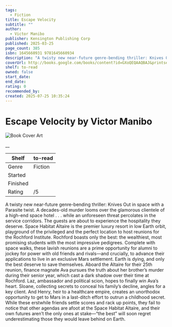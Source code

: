```yaml
---
tags:
  - Fiction
title: Escape Velocity
subtitle: ""
author:
  - Victor Manibo
publisher: Kensington Publishing Corp
published: 2025-03-25
page_count: 385
isbn: 1645660931 9781645660934
description: "A twisty new near-future genre-bending thriller: Knives Out in space with a Parasite twist. A decades-old murder looms over the glamorous clientele of a high-end space hotel . . . while an unforeseen threat percolates in the service corridors. The guests are about to experience the hospitality they deserve. Space Habitat Altaire is the premier luxury resort in low Earth orbit, playground of the privileged and the perfect location to host reunions for the Rochford Institute. Rochford boasts only the best: the wealthiest, most promising students with the most impressive pedigrees. Complete with space walks, these lavish reunions are a prime opportunity for alumni to jockey for power with old friends and rivals—and crucially, to advance their applications to live in an exclusive Mars settlement. Earth is dying, and only the best deserve to save themselves. Aboard the Altaire for their 25th reunion, finance magnate Ava pursues the truth about her brother’s murder during their senior year, which cast a dark shadow over their time at Rochford. Laz, ambassador and political scion, hopes to finally win Ava’s heart. Sloane, collecting secrets to conceal his family’s decline, angles for a key client. And Henry, heir to a healthcare empire, creates an unorthodox opportunity to get to Mars in a last-ditch effort to outrun a childhood secret. While these erstwhile friends settle scores and rack up points, they fail to notice that other agendas are afoot at the Space Habitat Altaire, and their own futures aren’t the only ones at stake—“the best” will soon regret underestimating those they would leave behind on Earth."
coverUrl: http://books.google.com/books/content?id=GXoQEQAAQBAJ&printsec=frontcover&img=1&zoom=1&source=gbs_api
shelf: to-read
owned: false
start_date: 
end_date: 
rating: 0
recommended_by: 
created: 2025-07-25 10:35:24
---
```


# Escape Velocity by Victor Manibo

![Book Cover Art](http://books.google.com/books/content?id=GXoQEQAAQBAJ&printsec=frontcover&img=1&zoom=1&source=gbs_api)



__

| Shelf | to-read |
| --- | --- |
| Genre | Fiction |
| Started |  |
| Finished |  |
| Rating | /5 |

A twisty new near-future genre-bending thriller: Knives Out in space with a Parasite twist. A decades-old murder looms over the glamorous clientele of a high-end space hotel . . . while an unforeseen threat percolates in the service corridors. The guests are about to experience the hospitality they deserve. Space Habitat Altaire is the premier luxury resort in low Earth orbit, playground of the privileged and the perfect location to host reunions for the Rochford Institute. Rochford boasts only the best: the wealthiest, most promising students with the most impressive pedigrees. Complete with space walks, these lavish reunions are a prime opportunity for alumni to jockey for power with old friends and rivals—and crucially, to advance their applications to live in an exclusive Mars settlement. Earth is dying, and only the best deserve to save themselves. Aboard the Altaire for their 25th reunion, finance magnate Ava pursues the truth about her brother’s murder during their senior year, which cast a dark shadow over their time at Rochford. Laz, ambassador and political scion, hopes to finally win Ava’s heart. Sloane, collecting secrets to conceal his family’s decline, angles for a key client. And Henry, heir to a healthcare empire, creates an unorthodox opportunity to get to Mars in a last-ditch effort to outrun a childhood secret. While these erstwhile friends settle scores and rack up points, they fail to notice that other agendas are afoot at the Space Habitat Altaire, and their own futures aren’t the only ones at stake—“the best” will soon regret underestimating those they would leave behind on Earth.